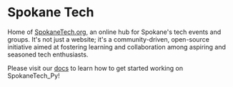 # Spokane Tech

Home of [SpokaneTech.org](https://SpokaneTech.org), an online hub for Spokane's tech events and groups. It's not just a website; it's a community-driven, open-source initiative aimed at fostering learning and collaboration among aspiring and seasoned tech enthusiasts.

Please visit our [docs](https://spokanetech.github.io/SpokaneTech_Py/) to learn how to get started working on SpokaneTech_Py!

